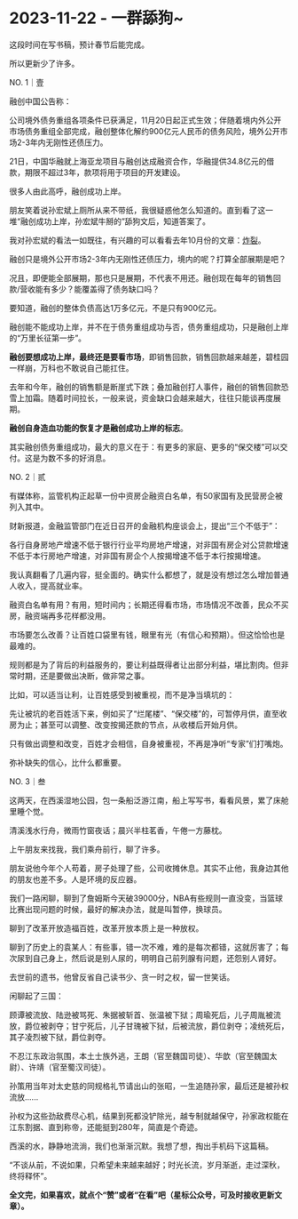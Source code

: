 # 2023-11-22 - 一群舔狗~

这段时间在写书稿，预计春节后能完成。

所以更新少了许多。

NO. 1｜壹

融创中国公告称：

公司境外债务重组各项条件已获满足，11月20日起正式生效；伴随着境内外公开市场债务重组全部完成，融创整体化解约900亿元人民币的债务风险，境外公开市场2-3年内无刚性还债压力。

21日，中国华融就上海亚龙项目与融创达成融资合作，华融提供34.8亿元的借款，期限不超过3年，款项将用于项目的开发建设。

很多人由此高呼，融创成功上岸。

朋友笑着说孙宏斌上厕所从来不带纸，我很疑惑他怎么知道的。直到看了这一堆“融创成功上岸，孙宏斌牛掰的”舔狗文后，知道答案了。

我对孙宏斌的看法一如既往，有兴趣的可以看看去年10月份的文章：[炸裂](http://mp.weixin.qq.com/s?__biz=Mzg2OTkwNzE4MA==&mid=2247490766&idx=1&sn=b8475f7a989c2a05a6926e06bddb604e&chksm=ce94b34df9e33a5b9ba289da90e381ac73b5a6eaaff1b0bae49d484b7def73ecfeccd7f7ae25&scene=21#wechat_redirect)。

融创只是境外公开市场2-3年内无刚性还债压力，境内的呢？打算全部展期是吧？

况且，即便能全部展期，那也只是展期，不代表不用还。融创现在每年的销售回款/营收能有多少？能覆盖得了债务缺口吗？

要知道，融创的整体负债高达1万多亿元，不是只有900亿元。

融创能不能成功上岸，并不在于债务重组成功与否，债务重组成功，只是融创上岸的“万里长征第一步”。

**融创要想成功上岸，最终还是要看市场**，即销售回款，销售回款越来越差，碧桂园一样崩，万科也不敢说自己能扛住。

去年和今年，融创的销售额是断崖式下跌；叠加融创打人事件，融创的销售回款恐雪上加霜。随着时间拉长，一般来说，资金缺口会越来越大，往往只能谈再度展期。

**融创自身造血功能的恢复才是融创成功上岸的标志**。

其实融创债务重组成功，最大的意义在于：有更多的家庭、更多的“保交楼”可以交付。这是为数不多的好消息。

NO. 2｜贰

有媒体称，监管机构正起草一份中资房企融资白名单，有50家国有及民营房企被列入其中。

财新报道，金融监管部门在近日召开的金融机构座谈会上，提出“三个不低于”：

各行自身房地产增速不低于银行行业平均房地产增速，对非国有房企对公贷款增速不低于本行房地产增速，对非国有房企个人按揭增速不低于本行按揭增速。

我认真翻看了几遍内容，挺全面的。确实什么都想了，就是没有想过怎么增加普通人收入，提高就业率。

融资白名单有用？有用，短时间内；长期还得看市场，市场情况不改善，民众不买房，融资端再多花样都没用。

市场要怎么改善？让百姓口袋里有钱，眼里有光（有信心和预期）。但这恰恰也是最难的。

规则都是为了背后的利益服务的，要让利益既得者让出部分利益，堪比割肉。但非常时期，还是要做出决断，做非常之事。

比如，可以适当让利，让百姓感受到被重视，而不是净当填坑的：

先让被坑的老百姓活下来，例如买了“烂尾楼”、“保交楼”的，可暂停月供，直至收房为止；甚至可以调整、改变按揭还款的节点，从收楼后开始月供。

只有做出调整和改变，百姓才会相信，自身被重视，不再是净听“专家”们打嘴炮。

弥补缺失的信心，比什么都重要。

NO. 3｜叁

这两天，在西溪湿地公园，包一条船泛游江南，船上写写书，看看风景，累了床舱里睡个觉。

清溪浅水行舟，微雨竹窗夜话；晨兴半柱茗香，午倦一方藤枕。



上午朋友来找我，我们乘舟前行，聊了许多。

朋友说他今年个人苟着，房子处理了些，公司收摊休息。其实不止他，我身边其他的朋友也差不多。人是环境的反应器。

我们一路闲聊，聊到了詹姆斯今天破39000分，NBA有些规则一直没变，当篮球比赛出现问题的时候，最好的解决办法，就是叫暂停，换球员。

聊到了改革开放造福百姓，改革开放本质上是一种放权。

聊到了历史上的袁某人：有些事，错一次不难，难的是每次都错，这就厉害了；每次尿到自己身上，然后说是别人尿的，明明自己前列腺有问题，还怨别人肾好。

去世前的遗书，他曾反省自己读书少、贪一时之权，留一世笑话。

闲聊起了三国：

顾谭被流放、陆逊被骂死、朱据被斩首、张温被下狱；周瑜死后，儿子周胤被流放，爵位被剥夺；甘宁死后，儿子甘瑰被下狱，后被流放，爵位剥夺；凌统死后，其子凌烈被下狱，爵位剥夺。

不忍江东政治氛围，本土士族外逃，王朗（官至魏国司徒）、华歆（官至魏国太尉）、许靖（官至蜀汉司徒）。

孙策用当年对太史慈的同规格礼节请出山的张昭，一生追随孙家，最后还是被孙权流放......

孙权为这些劲敌费尽心机，结果到死都没铲除光，越专制就越保守，孙家政权能在江东割据、直到称帝，还能挺到280年，简直是个奇迹。

西溪的水，静静地流淌，我们也渐渐沉默。我想了想，掏出手机码下这篇稿。

“不谈从前，不说如果，只希望未来越来越好；时光长流，岁月渐逝，走过深秋，终将释怀”。

**全文完，如果喜欢，就点个“赞”或者“在看”吧（星标公众号，可及时接收更新文章）。**